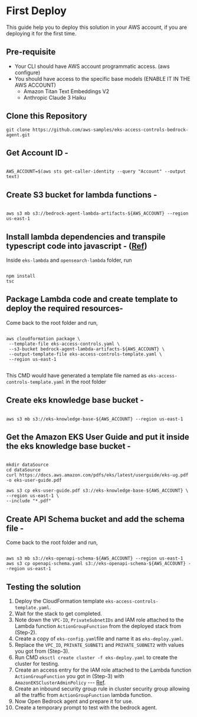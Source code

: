 # First Deploy

This guide help you to deploy this solution in your AWS account, if you are deploying it for the first time.

## Pre-requisite

- Your CLI should have AWS account programmatic access. (aws configure)
- You should have access to the specific base models (ENABLE IT IN THE AWS ACCOUNT)
  - Amazon Titan Text Embeddings V2
  - Anthropic Claude 3 Haiku

## Clone this Repository

```shell
git clone https://github.com/aws-samples/eks-access-controls-bedrock-agent.git
```

## Get Account ID -

```shell

AWS_ACCOUNT=$(aws sts get-caller-identity --query "Account" --output text)

```

## Create S3 bucket for lambda functions -

```shell

aws s3 mb s3://bedrock-agent-lambda-artifacts-${AWS_ACCOUNT} --region us-east-1

```

## Install lambda dependencies and transpile typescript code into javascript - ([Ref](https://docs.aws.amazon.com/lambda/latest/dg/lambda-typescript.html))

Inside `eks-lambda` and `opensearch-lambda` folder, run

```shell

npm install
tsc

```

## Package Lambda code and create template to deploy the required resources-

Come back to the root folder and run,

```shell

aws cloudformation package \
 --template-file eks-access-controls.yaml \
 --s3-bucket bedrock-agent-lambda-artifacts-${AWS_ACCOUNT} \
 --output-template-file eks-access-controls-template.yaml \
 --region us-east-1
 
```

This CMD would have generated a template file named as `eks-access-controls-template.yaml` in the root folder

## Create eks knowledge base bucket -

```shell

aws s3 mb s3://eks-knowledge-base-${AWS_ACCOUNT} --region us-east-1

```

## Get the Amazon EKS User Guide and put it inside the eks knowledge base bucket -

```shell

mkdir dataSource
cd dataSource
curl https://docs.aws.amazon.com/pdfs/eks/latest/userguide/eks-ug.pdf -o eks-user-guide.pdf

aws s3 cp eks-user-guide.pdf s3://eks-knowledge-base-${AWS_ACCOUNT} \
--region us-east-1 \
--include "*.pdf"

```

## Create API Schema bucket and add the schema file -

Come back to the root folder and run,

```shell

aws s3 mb s3://eks-openapi-schema-${AWS_ACCOUNT} --region us-east-1
aws s3 cp openapi-schema.yaml s3://eks-openapi-schema-${AWS_ACCOUNT} --region us-east-1

```

## Testing the solution

1. Deploy the CloudFormation template `eks-access-controls-template.yaml`.
2. Wait for the stack to get completed.
3. Note down the `VPC-ID`, `PrivateSubnetIDs` and IAM role attached to the Lambda function `ActionGroupFunction` from the deployed stack from (Step-2).
4. Create a copy of `eks-config.yaml`file and name it as `eks-deploy.yaml`.
5. Replace the `VPC_ID`, `PRIVATE_SUBNET1` and `PRIVATE_SUBNET2` with values you got from (Step-3).
6. Run CMD `eksctl create cluster -f eks-deploy.yaml` to create the cluster for testing.
7. Create an access entry for the IAM role attached to the Lambda function `ActionGroupFunction` you got in (Step-3) with `AmazonEKSClusterAdminPolicy` --- [Ref](https://docs.aws.amazon.com/eks/latest/APIReference/API_CreateAccessEntry.html).
8. Create an inbound security group rule in cluster security group allowing all the traffic from `ActionGroupFunction` lambda function.
9. Now Open Bedrock agent and prepare it for use.
10. Create a temporary prompt to test with the bedrock agent.
